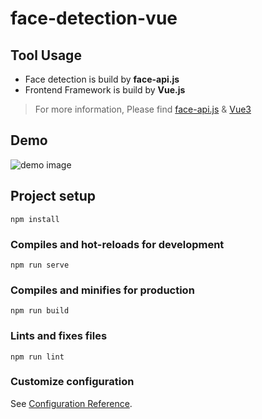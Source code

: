 # face-detection-vue

## Tool Usage
  - Face detection is build by **face-api.js**
  - Frontend Framework is build by **Vue.js**

  > For more information, Please find [face-api.js](https://github.com/justadudewhohacks/face-api.js/) & [Vue3](https://v3.vuejs.org/)

## Demo
![demo image](https://github.com/waiting33118/face-detection-vue/blob/main/src/assets/demo.png?raw=true)


## Project setup
```
npm install
```

### Compiles and hot-reloads for development
```
npm run serve
```

### Compiles and minifies for production
```
npm run build
```

### Lints and fixes files
```
npm run lint
```

### Customize configuration
See [Configuration Reference](https://cli.vuejs.org/config/).

